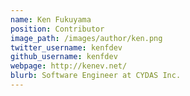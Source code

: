 ```yaml
---
name: Ken Fukuyama
position: Contributor
image_path: /images/author/ken.png
twitter_username: kenfdev
github_username: kenfdev
webpage: http://kenev.net/
blurb: Software Engineer at CYDAS Inc.
---
```

